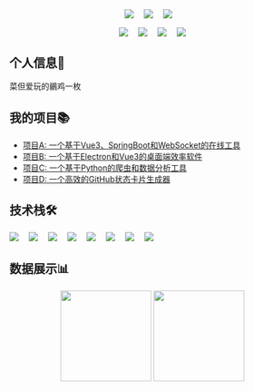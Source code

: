 <!-- 卡片徽章 -->
<p align="center">
<a href="https://tools.bugdesigner.cn/" target="_blank"><img align=center src="https://img.shields.io/badge/卡片徽章生成器-%2303a9f4?style=flat"/></a>&emsp;
<a href="https://game.bugdesigner.cn/" target="_blank"><img align=center src="https://img.shields.io/badge/AI五子棋-%2303a9f4?style=flat"/></a>&emsp;
<a href="https://www.querytransport.cn/" target="_blank"><img align=center src="https://img.shields.io/badge/物流管理系统-%2303a9f4?style=flat"/></a>&emsp;
</p>

<!-- 个人资料 -->
<p align="center"> 
<a href="https://wakatime.com/@1781988"><img align="center" src="https://wakatime.com/badge/user/1781988.svg" ></a>&emsp;
<a href="https://github.com/1781988" target="_blank"><img align="center" src="https://img.shields.io/badge/GitHub-主页-%230d7fbf?style=flat"/></a>&emsp;
<a href="https://space.bilibili.com/1781988" target="_blank"><img align="center" src="https://img.shields.io/badge/Bilibili-B站-%23df1a7c?style=flat"/></a>&emsp;
<a href="https://komarev.com/ghpvc/?username=1781988&abbreviated=true" target="_blank"><img align="center" src="https://komarev.com/ghpvc/?username=1781988&abbreviated=true"/></a>
</p>

## 个人信息👤    
菜但爱玩的鶸鸡一枚

## 我的项目📚
- [项目A: 一个基于Vue3、SpringBoot和WebSocket的在线工具](https://github.com/1781988/ProjectA)
- [项目B: 一个基于Electron和Vue3的桌面端效率软件](https://github.com/1781988/ProjectB)
- [项目C: 一个基于Python的爬虫和数据分析工具](https://github.com/1781988/ProjectC)
- [项目D: 一个高效的GitHub状态卡片生成器](https://github.com/1781988/ProjectD)

## 技术栈🛠️
<p align="left"> 
      <!-- 前端 -->
      <a href=""><img src="https://img.shields.io/badge/Vue.js-35495e.svg?style=flat-square&logo=vue.js&logoColor=4FC08D" ></a>&emsp;
      <a href=""><img src="https://img.shields.io/badge/React-20232a.svg?style=flat-square&logo=react&logoColor=61DAFB" ></a>&emsp;
      <a href=""><img src="https://img.shields.io/badge/TypeScript-007ACC.svg?style=flat-square&logo=typescript&logoColor=white" ></a>&emsp;
      <!-- 后端和数据库 -->
      <a href=""><img src="https://img.shields.io/badge/Java-ED8B00?style=flat-square&logo=openjdk&logoColor=white" ></a>&emsp;
      <a href=""><img src="https://img.shields.io/badge/Python-14354C?style=flat-square&logo=python&logoColor=white" ></a>&emsp;
      <a href=""><img src="https://img.shields.io/badge/MySQL-00000F?style=flat-square&logo=mysql&logoColor=white" ></a>&emsp;
      <a href=""><img src="https://img.shields.io/badge/redis-%23DD0031.svg?&style=flat-square&logo=redis&logoColor=white" ></a>&emsp;
      <a href=""><img src="https://img.shields.io/badge/MongoDB-4EA94B?style=flat-square&logo=mongodb&logoColor=white" ></a>&emsp;
</p>

## 数据展示📊
<p align="center">
<img height="160px" src="https://github-readme-stats.vercel.app/api?username=1781988&locale=cn&line_height=21&show_icons=true&theme=radical&rank_icon=default&include_all_commits=true&custom_title=我的GitHub统计数据"/>
<img height="160px" src="https://github-readme-stats.vercel.app/api/top-langs/?username=1781988&locale=cn&line_height=33&langs_count=6&layout=compact&custom_title=我的常用语言统计"/>
</p>
